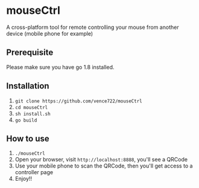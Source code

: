 # mouseCtrl
A cross-platform tool for remote controlling your mouse from another device (mobile phone for example)

## Prerequisite
Please make sure you have go 1.8 installed.

## Installation
1. `git clone https://github.com/vence722/mouseCtrl`
2. `cd mouseCtrl`
3. `sh install.sh`
4. `go build`

## How to use
1. `./mouseCtrl`
2. Open your browser, visit `http://localhost:8888`, you'll see a QRCode
3. Use your mobile phone to scan the QRCode, then you'll get access to a controller page
4. Enjoy!!
